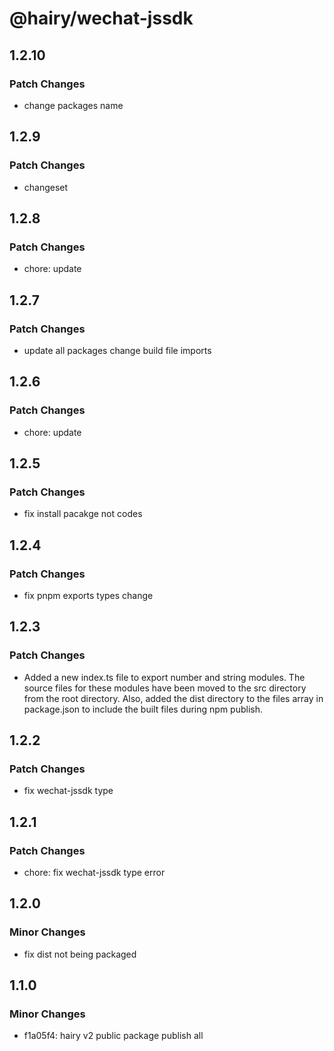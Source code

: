 # @hairy/wechat-jssdk

## 1.2.10

### Patch Changes

- change packages name

## 1.2.9

### Patch Changes

- changeset

## 1.2.8

### Patch Changes

- chore: update

## 1.2.7

### Patch Changes

- update all packages change build file imports

## 1.2.6

### Patch Changes

- chore: update

## 1.2.5

### Patch Changes

- fix install pacakge not codes

## 1.2.4

### Patch Changes

- fix pnpm exports types change

## 1.2.3

### Patch Changes

- Added a new index.ts file to export number and string modules. The source files for these modules have been moved to the src directory from the root directory. Also, added the dist directory to the files array in package.json to include the built files during npm publish.

## 1.2.2

### Patch Changes

- fix wechat-jssdk type

## 1.2.1

### Patch Changes

- chore: fix wechat-jssdk type error

## 1.2.0

### Minor Changes

- fix dist not being packaged

## 1.1.0

### Minor Changes

- f1a05f4: hairy v2 public package publish all
